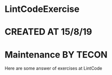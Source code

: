# LintCodeExercise
# CREATED AT 15/8/19
# Maintenance BY TECON
Here are some answer of exercises at LintCode


